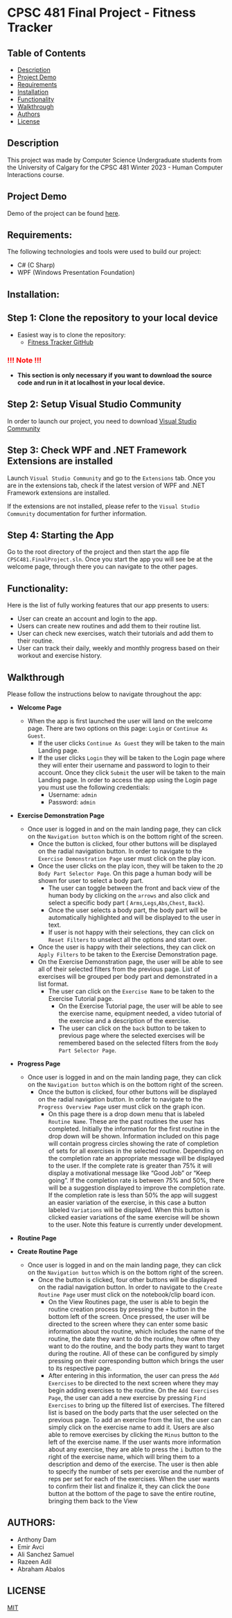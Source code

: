 # CPSC 481 Final Project - Fitness Tracker

## Table of Contents
- [Description](#description)
- [Project Demo](#project-demo)
- [Requirements](#requirements)
- [Installation](#installation)
- [Functionality ](#functionality)
- [Walkthrough](#walkthrough)
- [Authors](#authors)
- [License](#license)


## Description
This project was made by Computer Science Undergraduate students from the University of Calgary for the CPSC 481 Winter 2023 - Human Computer Interactions course.

## Project Demo
Demo of the project can be found [here](https://youtu.be/xxxxxxx).

## Requirements:
The following technologies and tools were used to build our project:
- C# (C Sharp)
- WPF (Windows Presentation Foundation)

## Installation:

## Step 1: Clone the repository to your local device

* Easiest way is to clone the repository:
    + [Fitness Tracker GitHub](https://github.com/Razeenadil/CPSC481.FinalProject)

### **<span style="color:red;">!!! Note !!!</span>** 
- **This section is only necessary if you want to download the source code and run in it at localhost in your local device.**

## Step 2: Setup Visual Studio Community
In order to launch our project, you need to download [Visual Studio Community](https://visualstudio.microsoft.com/vs/community/) 


## Step 3: Check WPF and .NET Framework Extensions are installed
Launch `Visual Studio Community` and go to the `Extensions` tab. Once you are in the extensions tab, check if the latest version of WPF and .NET Framework extensions are installed.

If the extensions are not installed, please refer to the `Visual Studio Community` documentation for further information. 

## Step 4: Starting the App

Go to the root directory of the project and then start the app file  `CPSC481.FinalProject.sln`. Once you start the app you will see be at the welcome page, through there you can navigate to the other pages.

## Functionality:
Here is the list of fully working features that our app presents to users:
- User can create an account and login to the app.
- Users can create new routines and add them to their routine list.
- User can check new exercises, watch their tutorials and add them to their routine.
- User can track their daily, weekly and monthly progress based on their workout and exercise history.

## Walkthrough

Please follow the instructions below to navigate throughout the app:
- **Welcome Page** 
    + When the app is first launched the user will land on the welcome page. There are two options on this page: `Login` or `Continue As Guest`.
        +  If the user clicks `Continue As Guest` they will be taken to the main Landing page.
        + If the user clicks `Login` they will be taken to the Login page where they will enter their username and password to login to their account. Once they click `Submit` the user will be taken to the main Landing page. In order to access the app using the Login page you must use the following credentials:
            + Username: `admin`
            + Password: `admin`
- **Exercise Demonstration Page** 
    + Once user is logged in and on the main landing page, they can click on the `Navigation button` which is on the bottom right of the screen. 
        + Once the button is clicked, four other buttons will be displayed on the radial navigation button. In order to navigate to the `Exercise Demonstration Page` user must click on the play icon. 
        + Once the user clicks on the play icon, they will be taken to the `2D Body Part Selector Page`. On this page a human body will be shown for user to select a body part. 
            + The user can toggle between the front and back view of the human body by clicking on the `arrows` and also click and select a specific body part ( `Arms`,`Legs`,`Abs`,`Chest`, `Back`).
            + Once the user selects a body part, the body part will be automatically highlighted and will be displayed to the user in text. 
            + If user is not happy with their selections, they can click on `Reset Filters` to unselect all the options and start over.
        + Once the user is happy with their selections, they can click on `Apply Filters` to be taken to the Exercise Demonstration page.
        + On the Exercise Demonstration page, the user will be able to see all of their selected filters from the previous page. List of exercises will be grouped per body part and demonstrated in a list format. 
            + The user can click on the `Exercise Name` to be taken to the Exercise Tutorial page. 
                + On the Exercise Tutorial page, the user will be able to see the exercise name, equipment needed, a video tutorial of the exercise and a description of the exercise.     
                + The user can click on the `back` button to be taken to previous page where the selected exercises will be remembered based on the selected filters from the `Body Part Selector Page`. 
- **Progress Page** 
    + Once user is logged in and on the main landing page, they can click on the `Navigation button` which is on the bottom right of the screen. 
        + Once the button is clicked, four other buttons will be displayed on the radial navigation button. In order to navigate to the `Progress Overview Page` user must click on the graph icon. 
            + On this page there is a drop down menu that is labeled `Routine Name`. These are the past routines the user has completed.  Initially the information for the first routine in the drop down will be shown. Information included on this page will contain progress circles showing the rate of completion of sets for all exercises in the selected routine. Depending on the completion rate an appropriate message will be displayed to the user. If the complete rate is greater than 75% it will display a motivational message like “Good Job” or “Keep going”. If the completion rate is between 75% and 50%, there will be a suggestion displayed to improve the completion rate. If the completion rate is less than 50% the app will suggest an easier variation of the exercise, in this case a button labeled `Variations` will be displayed. When this button is clicked easier variations of the same exercise will be shown to the user. Note this feature is currently under development.


- **Routine Page** 


- **Create Routine Page**
    + Once user is logged in and on the main landing page, they can click on the `Navigation button` which is on the bottom right of the screen. 
        + Once the button is clicked, four other buttons will be displayed on the radial navigation button. In order to navigate to the `Create Routine Page` user must click on the notebook/clip board icon. 
            + On the View Routines page, the user is able to begin the routine creation process by pressing the `+` button in the bottom left of the screen. Once pressed, the user will be directed to the screen where they can enter some basic information about the routine, which includes the name of the routine, the date they want to do the routine, how often they want to do the routine, and the body parts they want to target during the routine. All of these can be configured by simply pressing on their corresponding button which brings the user to its respective page.
            + After entering in this information, the user can press the `Add Exercises` to be directed to the next screen where they may begin adding exercises to the routine. On the `Add Exercises Page`, the user can add a new exercise by pressing `Find Exercises` to bring up the filtered list of exercises. The filtered list is based on the body parts that the user selected on the previous page. To add an exercise from the list, the user can simply click on the exercise name to add it. Users are also able to remove exercises by clicking the `Minus` button to the left of the exercise name. If the user wants more information about any exercise, they are able to press the `i` button to the right of the exercise name, which will bring them to a description and demo of the exercise. The user is then able to specify the number of sets per exercise and the number of reps per set for each of the exercises. When the user wants to confirm their list and finalize it, they can click the `Done` button at the bottom of the page to save the entire routine, bringing them back to the View 


## AUTHORS:
* Anthony Dam
* Emir Avci
* Ali Sanchez Samuel
* Razeen Adil
* Abraham Abalos

## LICENSE
[MIT](https://github.com/Razeenadil/CPSC481.FinalProject/blob/master/LICENSE)

